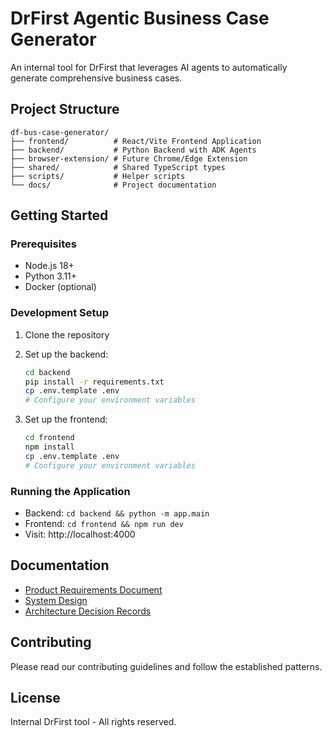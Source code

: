 # DrFirst Agentic Business Case Generator

An internal tool for DrFirst that leverages AI agents to automatically generate comprehensive business cases.

## Project Structure

```
df-bus-case-generator/
├── frontend/          # React/Vite Frontend Application
├── backend/           # Python Backend with ADK Agents
├── browser-extension/ # Future Chrome/Edge Extension
├── shared/            # Shared TypeScript types
├── scripts/           # Helper scripts
└── docs/              # Project documentation
```

## Getting Started

### Prerequisites

- Node.js 18+
- Python 3.11+
- Docker (optional)

### Development Setup

1. Clone the repository
2. Set up the backend:
   ```bash
   cd backend
   pip install -r requirements.txt
   cp .env.template .env
   # Configure your environment variables
   ```

3. Set up the frontend:
   ```bash
   cd frontend
   npm install
   cp .env.template .env
   # Configure your environment variables
   ```

### Running the Application

- Backend: `cd backend && python -m app.main`
- Frontend: `cd frontend && npm run dev`
- Visit: http://localhost:4000

## Documentation

- [Product Requirements Document](docs/PRD.md)
- [System Design](docs/SystemDesign.md)
- [Architecture Decision Records](docs/ADR/)

## Contributing

Please read our contributing guidelines and follow the established patterns.

## License

Internal DrFirst tool - All rights reserved. 
